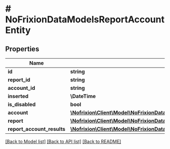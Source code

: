# # NoFrixionDataModelsReportAccountEntity

## Properties

Name | Type | Description | Notes
------------ | ------------- | ------------- | -------------
**id** | **string** |  | [optional]
**report_id** | **string** |  | [optional]
**account_id** | **string** |  | [optional]
**inserted** | **\DateTime** |  | [optional]
**is_disabled** | **bool** |  | [optional]
**account** | [**\Nofrixion\Client\Model\NoFrixionDataModelsAccountEntity**](NoFrixionDataModelsAccountEntity.md) |  | [optional]
**report** | [**\Nofrixion\Client\Model\NoFrixionDataModelsReportEntity**](NoFrixionDataModelsReportEntity.md) |  | [optional]
**report_account_results** | [**\Nofrixion\Client\Model\NoFrixionDataAccessDataModelsReportAccountResultEntity[]**](NoFrixionDataAccessDataModelsReportAccountResultEntity.md) |  | [optional]

[[Back to Model list]](../../README.md#models) [[Back to API list]](../../README.md#endpoints) [[Back to README]](../../README.md)
